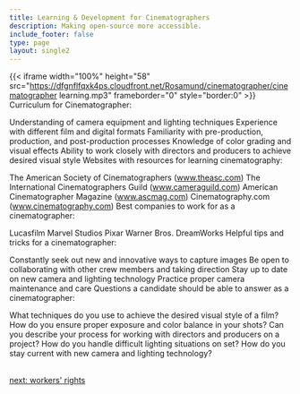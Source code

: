 ```yaml
---
title: Learning & Development for Cinematographers
description: Making open-source more accessible.
include_footer: false
type: page
layout: single2
---
```


{{< iframe width="100%" height="58" src="https://dfgnflfqxk4ps.cloudfront.net/Rosamund/cinematographer/cinematographer learning.mp3" frameborder="0" style="border:0" >}}<br>
Curriculum for Cinematographer:

Understanding of camera equipment and lighting techniques
Experience with different film and digital formats
Familiarity with pre-production, production, and post-production processes
Knowledge of color grading and visual effects
Ability to work closely with directors and producers to achieve desired visual style
Websites with resources for learning cinematography:

The American Society of Cinematographers (www.theasc.com)
The International Cinematographers Guild (www.cameraguild.com)
American Cinematographer Magazine (www.ascmag.com)
Cinematography.com (www.cinematography.com)
Best companies to work for as a cinematographer:

Lucasfilm
Marvel Studios
Pixar
Warner Bros.
DreamWorks
Helpful tips and tricks for a cinematographer:

Constantly seek out new and innovative ways to capture images
Be open to collaborating with other crew members and taking direction
Stay up to date on new camera and lighting technology
Practice proper camera maintenance and care
Questions a candidate should be able to answer as a cinematographer:

What techniques do you use to achieve the desired visual style of a film?
How do you ensure proper exposure and color balance in your shots?
Can you describe your process for working with directors and producers on a project?
How do you handle difficult lighting situations on set?
How do you stay current with new camera and lighting technology?

<br>
<a href="https://insights.workdojos.com/cinematographer/rights">next: workers' rights</a>
</p>